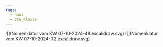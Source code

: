 ```yaml
---
tags:
  - nawi
  - 3te_Klasse
---
```

![](Nomenklatur vom KW 07-10-2024-48.excalidraw.svg)
![](Nomenklatur vom KW 07-10-2024-02.excalidraw.svg)